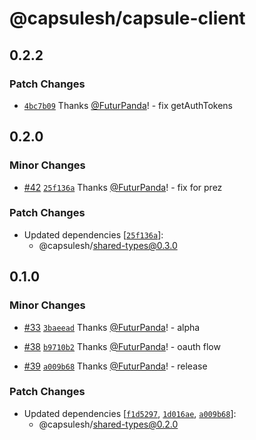 # @capsulesh/capsule-client

## 0.2.2

### Patch Changes

- [`4bc7b09`](https://github.com/FuturPanda/capsule/commit/4bc7b09c35068f287e1b5f53a5ec2e7e6ab9e40e) Thanks [@FuturPanda](https://github.com/FuturPanda)! - fix getAuthTokens

## 0.2.0

### Minor Changes

- [#42](https://github.com/FuturPanda/capsule/pull/42) [`25f136a`](https://github.com/FuturPanda/capsule/commit/25f136aa2d76313d231818f2ec25f1553735b611) Thanks [@FuturPanda](https://github.com/FuturPanda)! - fix for prez

### Patch Changes

- Updated dependencies [[`25f136a`](https://github.com/FuturPanda/capsule/commit/25f136aa2d76313d231818f2ec25f1553735b611)]:
  - @capsulesh/shared-types@0.3.0

## 0.1.0

### Minor Changes

- [#33](https://github.com/FuturPanda/capsule/pull/33) [`3baeead`](https://github.com/FuturPanda/capsule/commit/3baeeadfd771f2c11ed23d3cb088e25a478b6943) Thanks [@FuturPanda](https://github.com/FuturPanda)! - alpha

- [#38](https://github.com/FuturPanda/capsule/pull/38) [`b9710b2`](https://github.com/FuturPanda/capsule/commit/b9710b257031ca2b30698cfb34cb2dca655fd339) Thanks [@FuturPanda](https://github.com/FuturPanda)! - oauth flow

- [#39](https://github.com/FuturPanda/capsule/pull/39) [`a009b68`](https://github.com/FuturPanda/capsule/commit/a009b68bbce913d6f98d4ac95c16ad446e931fb0) Thanks [@FuturPanda](https://github.com/FuturPanda)! - release

### Patch Changes

- Updated dependencies [[`f1d5297`](https://github.com/FuturPanda/capsule/commit/f1d5297acec2f3331bfb268cf36e565cf93d8593), [`1d016ae`](https://github.com/FuturPanda/capsule/commit/1d016ae6733cc9d215220be8e2bb6fe2c70ad346), [`a009b68`](https://github.com/FuturPanda/capsule/commit/a009b68bbce913d6f98d4ac95c16ad446e931fb0)]:
  - @capsulesh/shared-types@0.2.0
